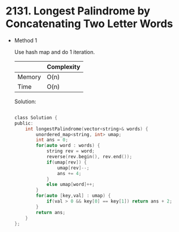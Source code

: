# 2131. Longest Palindrome by Concatenating Two Letter Words 
- Method 1

    Use hash map and do 1 iteration.

    | |   Complexity  |
    | ----------- | ----------- | 
    |  Memory     | O(n) | 
    |      Time       |  O(n) | 


    Solution:

    ``` h

    class Solution {
    public:
        int longestPalindrome(vector<string>& words) {
            unordered_map<string, int> umap;
            int ans = 0;
            for(auto word : words) {
                string rev = word;
                reverse(rev.begin(), rev.end());
                if(umap[rev]) {
                    umap[rev]--;
                    ans += 4;
                }
                else umap[word]++;
            }
            for(auto [key,val] : umap) {
                if(val > 0 && key[0] == key[1]) return ans + 2;
            }
            return ans;
        }
    };

    ```

<!-- - Method 2

    This is another method.

    | |   Complexity  |
    | ----------- | ----------- | 
    |  Memory     | O(n) | 
    |      Time       |  O(n) | 


    Solution:

    ``` h



    ```

- Additional Knowledge:
       
    Here are some additional knowledge.



<br> -->